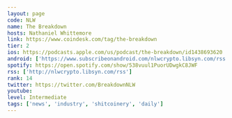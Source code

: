 ```yaml
---
layout: page
code: NLW
name: The Breakdown
hosts: Nathaniel Whittemore
link: https://www.coindesk.com/tag/the-breakdown
tier: 2
ios: https://podcasts.apple.com/us/podcast/the-breakdown/id1438693620
android: ['https://www.subscribeonandroid.com/nlwcrypto.libsyn.com/rss']
spotify: https://open.spotify.com/show/538vuul1PuorUDwgkC8JWF
rss: ['http://nlwcrypto.libsyn.com/rss']
rank: 14
twitter: https://twitter.com/BreakdownNLW
youtube: 
level: Intermediate
tags: ['news', 'industry', 'shitcoinery', 'daily']
---
```

